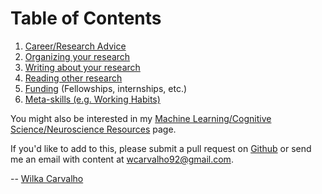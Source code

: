 # Table of Contents

  1. [Career/Research Advice](/Phd-Resources/advice)
  1. [Organizing your research](/Phd-Resources/organization)
  1. [Writing about your research](/Phd-Resources/writing)
  2. [Reading other research](/Phd-Resources/reading)
  3. [Funding](/Phd-Resources/funding) (Fellowships, internships, etc.)
  6. [Meta-skills (e.g. Working Habits)](/Phd-Resources/meta_skills)

You might also be interested in my [Machine Learning/Cognitive Science/Neuroscience Resources](https://wcarvalho.github.io/ML-Brain-Resources/) page.

If you'd like to add to this, please submit a pull request on [Github](https://github.com/wcarvalho/Phd-Resources) or send me an email with content at wcarvalho92@gmail.com.

-- [Wilka Carvalho](https://wcarvalho.github.io/)